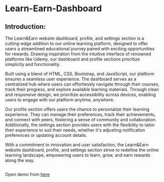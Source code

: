 # Learn-Earn-Dashboard

## Introduction:
The Learn&Earn website dashboard, profile, and settings section is a cutting-edge addition to our online learning platform, designed to offer users a streamlined educational journey paired with exciting opportunities for rewards. Drawing inspiration from the intuitive interface of renowned platforms like Udemy, our dashboard and profile sections prioritize simplicity and functionality.

Built using a blend of HTML, CSS, Bootstrap, and JavaScript, our platform ensures a seamless user experience. The dashboard serves as a centralized hub where users can effortlessly navigate through their courses, track their progress, and explore available learning materials. Through clean and responsive design, we prioritize accessibility across devices, enabling users to engage with our platform anytime, anywhere.

Our profile section offers users the chance to personalize their learning experience. They can manage their preferences, track their achievements, and connect with peers, fostering a sense of community and collaboration. Additionally, the settings section provides users with the flexibility to tailor their experience to suit their needs, whether it's adjusting notification preferences or updating account details.

With a commitment to innovation and user satisfaction, the Learn&Earn website dashboard, profile, and settings section strive to redefine the online learning landscape, empowering users to learn, grow, and earn rewards along the way.

##
Open demo from [here](https://homepage-template1.firebaseapp.com/)
